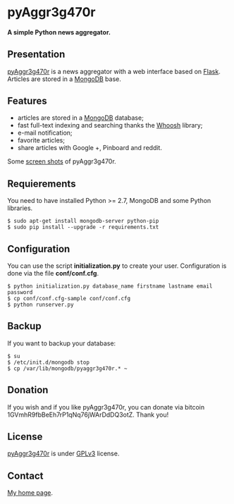 pyAggr3g470r
============

#### A simple Python news aggregator.

Presentation
------------
[pyAggr3g470r](https://bitbucket.org/cedricbonhomme/pyaggr3g470r/) is a news aggregator with a web interface
based on [Flask](http://flask.pocoo.org/). Articles are stored in a [MongoDB](http://api.mongodb.org/python/current/) base.

Features
------------

* articles are stored in a [MongoDB](http://www.mongodb.org/) database;
* fast full-text indexing and searching thanks the [Whoosh](https://bitbucket.org/mchaput/whoosh) library;
* e-mail notification;
* favorite articles;
* share articles with Google +, Pinboard and reddit.

Some [screen shots](https://plus.google.com/u/0/photos/106973022319954455496/albums/5449733578800221153) of pyAggr3g470r.

Requierements
-------------

You need to have installed Python >= 2.7, MongoDB and some Python libraries.

    $ sudo apt-get install mongodb-server python-pip
    $ sudo pip install --upgrade -r requirements.txt

Configuration
-------------

You can use the script **initialization.py** to create your user.
Configuration is done via the file **conf/conf.cfg**.

    $ python initialization.py database_name firstname lastname email password
    $ cp conf/conf.cfg-sample conf/conf.cfg
    $ python runserver.py

Backup
------

If you want to backup your database:

    $ su
    $ /etc/init.d/mongodb stop
    $ cp /var/lib/mongodb/pyaggr3g470r.* ~

Donation
--------
If you wish and if you like pyAggr3g470r, you can donate via bitcoin 1GVmhR9fbBeEh7rP1qNq76jWArDdDQ3otZ.
Thank you!

License
-------
[pyAggr3g470r](https://bitbucket.org/cedricbonhomme/pyaggr3g470r/) is under [GPLv3](http://www.gnu.org/licenses/gpl-3.0.txt) license.

Contact
-------
[My home page](http://cedricbonhomme.org/).
